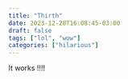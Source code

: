 ```yaml
---
title: "Thirth"
date: 2023-12-28T16:08:45-03:00
draft: false
tags: ["lol", "wow"]
categories: ["hilarious"]
---
```


It works !!!!
